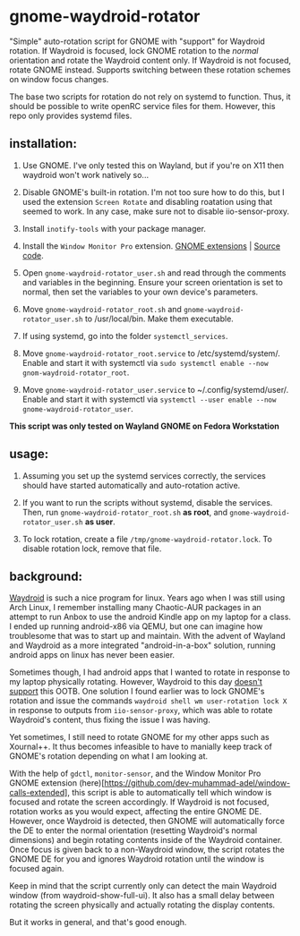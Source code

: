 # gnome-waydroid-rotator

"Simple" auto-rotation script for GNOME with "support" for Waydroid rotation. If Waydroid is focused, lock GNOME rotation to the *normal* orientation and rotate the Waydroid content only. If Waydroid is not focused, rotate GNOME instead. Supports switching between these rotation schemes on window focus changes.

The base two scripts for rotation do not rely on systemd to function. Thus, it should be possible to write openRC service files for them. However, this repo only provides systemd files.

## installation:

1) Use GNOME. I've only tested this on Wayland, but if you're on X11 then waydroid won't work natively so...

2) Disable GNOME's built-in rotation. I'm not too sure how to do this, but I used the extension ```Screen Rotate``` and disabling roatation using that seemed to work. In any case, make sure not to disable iio-sensor-proxy.

3) Install ```inotify-tools``` with your package manager.

4) Install the ```Window Monitor Pro``` extension. [GNOME extensions](https://extensions.gnome.org/extension/8549/window-monitor-pro/) | [Source code](https://github.com/dev-muhammad-adel/window-calls-extended).

5) Open ```gnome-waydroid-rotator_user.sh``` and read through the comments and variables in the beginning. Ensure your screen orientation is set to normal, then set the variables to your own device's parameters.

6) Move ```gnome-waydroid-rotator_root.sh``` and ```gnome-waydroid-rotator_user.sh``` to /usr/local/bin. Make them executable.

7) If using systemd, go into the folder ```systemctl_services```.

8) Move ```gnome-waydroid-rotator_root.service``` to /etc/systemd/system/. Enable and start it with systemctl via ```sudo systemctl enable --now gnom-waydroid-rotator_root```.

9) Move ```gnome-waydroid-rotator_user.service``` to ~/.config/systemd/user/. Enable and start it with systemctl via ```systemctl --user enable --now gnome-waydroid-rotator_user```.

**This script was only tested on Wayland GNOME on Fedora Workstation**

## usage:

1) Assuming you set up the systemd services correctly, the services should have started automatically and auto-rotation active.

2) If you want to run the scripts without systemd, disable the services. Then, run ```gnome-waydroid-rotator_root.sh``` **as root**, and ```gnome-waydroid-rotator_user.sh``` **as user**.

3) To lock rotation, create a file ```/tmp/gnome-waydroid-rotator.lock```. To disable rotation lock, remove that file.

## background:

[Waydroid](https://waydro.id/) is such a nice program for linux. Years ago when I was still using Arch Linux, I remember installing many Chaotic-AUR packages in an attempt to run Anbox to use the android Kindle app on my laptop for a class. I ended up running android-x86 via QEMU, but one can imagine how troublesome that was to start up and maintain. With the advent of Wayland and Waydroid as a more integrated "android-in-a-box" solution, running android apps on linux has never been easier.

Sometimes though, I had android apps that I wanted to rotate in response to my laptop physically rotating. However, Waydroid to this day [doesn't support](https://github.com/waydroid/waydroid/issues/70) this OOTB. One solution I found earlier was to lock GNOME's rotation and issue the commands ```waydroid shell wm user-rotation lock X``` in response to outputs from ```iio-sensor-proxy```, which was able to rotate Waydroid's content, thus fixing the issue I was having.

Yet sometimes, I still need to rotate GNOME for my other apps such as Xournal++. It thus becomes infeasible to have to manially keep track of GNOME's rotation depending on what I am looking at.

With the help of ```gdctl```, ```monitor-sensor```, and the Window Monitor Pro GNOME extension (here)[https://github.com/dev-muhammad-adel/window-calls-extended], this script is able to automatically tell which window is focused and rotate the screen accordingly. If Waydroid is not focused, rotation works as you would expect, affecting the entire GNOME DE. However, once Waydroid is detected, then GNOME will automatically force the DE to enter the normal orientation (resetting Waydroid's normal dimensions) and begin rotating contents inside of the Waydroid container. Once focus is given back to a non-Waydroid window, the script rotates the GNOME DE for you and ignores Waydroid rotation until the window is focused again.

Keep in mind that the script currently only can detect the main Waydroid window (from waydroid-show-full-ui). It also has a small delay between rotating the screen physically and actually rotating the display contents.

But it works in general, and that's good enough.
